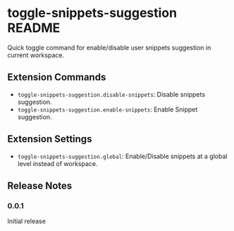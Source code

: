 # toggle-snippets-suggestion README

Quick toggle command for enable/disable user snippets suggestion in current workspace.

## Extension Commands

* `toggle-snippets-suggestion.disable-snippets`: Disable snippets suggestion.
* `toggle-snippets-suggestion.enable-snippets`: Enable Snippet suggestion.

## Extension Settings

* `toggle-snippets-suggestion.global`: Enable/Disable snippets at a global level instead of workspace.

## Release Notes

### 0.0.1

Initial release
